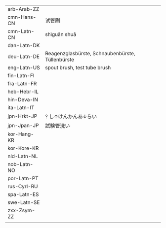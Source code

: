| | | |
|-|-|-|
| arb-Arab-ZZ |  |  |
| cmn-Hans-CN | 试管刷 |  |
| cmn-Latn-CN | shìguǎn shuā |  |
| dan-Latn-DK |  |  |
| deu-Latn-DE | Reagenzglasbürste, Schnaubenbürste, Tüllenbürste |  |
| eng-Latn-US | spout brush, test tube brush |  |
| fin-Latn-FI |  |  |
| fra-Latn-FR |  |  |
| heb-Hebr-IL |  |  |
| hin-Deva-IN |  |  |
| ita-Latn-IT |  |  |
| jpn-Hrkt-JP | ? し↑けんかんあ↓らい |  |
| jpn-Jpan-JP | 試験管洗い |  |
| kor-Hang-KR |  |  |
| kor-Kore-KR |  |  |
| nld-Latn-NL |  |  |
| nob-Latn-NO |  |  |
| por-Latn-PT |  |  |
| rus-Cyrl-RU |  |  |
| spa-Latn-ES |  |  |
| swe-Latn-SE |  |  |
| zxx-Zsym-ZZ |  |  |
|  |  |  |
